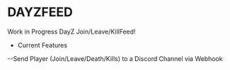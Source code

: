 # DAYZFEED

Work in Progress DayZ Join/Leave/KillFeed!

- Current Features

--Send Player (Join/Leave/Death/Kills) to a Discord Channel via Webhook
